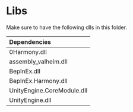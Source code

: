 # Libs

Make sure to have the following dlls in this folder.

| Dependencies   |
| :------------ |
| 0Harmony.dll   |
| assembly_valheim.dll |
| BepInEx.dll    |
| BepInEx.Harmony.dll |
| UnityEngine.CoreModule.dll |
| UnityEngine.dll |
